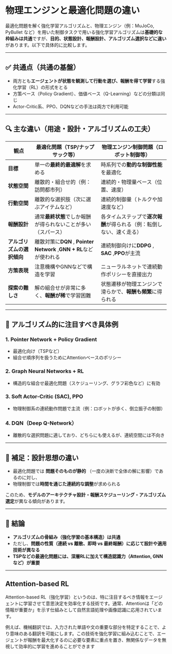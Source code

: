 # 物理エンジンと最適化問題の違い

最適化問題を解く強化学習アルゴリズムと、物理エンジン（例：MuJoCo, PyBullet など）を用いた制御タスクで用いる強化学習アルゴリズムは**基礎的な枠組みは共通**ですが、**目的、状態設計、報酬設計、アルゴリズム選択などに違い**があります。以下で具体的に比較します。

---

## ✅ 共通点（共通の基盤）

* 両方とも**エージェントが状態を観測して行動を選び、報酬を得て学習**する強化学習（RL）の形式をとる
* 方策ベース（Policy Gradient）、価値ベース（Q-Learning）などの分類は同じ
* Actor-Critic系、PPO、DQNなどの手法は両方で利用可能

---

## 🔍 主な違い（用途・設計・アルゴリズムの工夫）

| 観点                             | 最適化問題（TSP/ナップサック等）                                                      | 物理エンジン制御問題（ロボット制御等）                                     |
| -------------------------------- | ------------------------------------------------------------------------------------- | -------------------------------------------------------------------------- |
| **目標**                   | 単一の**最終的最適解**を求める                                                  | 時系列での**動的な制御性能**を最適化                                 |
| **状態空間**               | 離散的・組合せ的（例：訪問都市列）                                                    | 連続的・物理量ベース（位置、速度）                                         |
| **行動空間**               | 離散的な選択肢（次に選ぶアイテムなど）                                                | 連続的制御量（トルクや加速度など）                                         |
| **報酬設計**               | 通常**最終状態**でしか報酬が得られないことが多い（スパース）                    | 各タイムステップで**逐次報酬**が得られる（例：転倒しない、速く走る） |
| **アルゴリズムの選択傾向** | 離散対策に**DQN** , **Pointer Network** ,**GNN + RL**などが使われる | 連続制御向けに**DDPG** , **SAC** ,**PPO**が主流          |
| **方策表現**               | 注意機構やGNNなどで構造を学習                                                         | ニューラルネットで連続動作ポリシーを直接出力                               |
| **探索の難しさ**           | 解の組合せが非常に多く、**報酬が稀**で学習困難                                  | 状態遷移が物理エンジンで滑らかで、**報酬も頻繁**に得られる           |

---

## 🔧 アルゴリズム的に注目すべき具体例

### 1. **Pointer Network + Policy Gradient**

* 最適化向け（TSPなど）
* 組合せ順序列を扱うためにAttentionベースのポリシー

### 2. **Graph Neural Networks + RL**

* 構造的な組合せ最適化問題（スケジューリング、グラフ彩色など）に有効

### 3. **Soft Actor-Critic (SAC), PPO**

* 物理制御系の連続動作問題で主流（例：ロボットが歩く、倒立振子の制御）

### 4. **DQN（Deep Q-Network）**

* 離散的な選択問題に適しており、どちらにも使えるが、連続空間には不向き

---

## 🧠 補足：設計思想の違い

* 最適化問題では **問題そのものが静的** （一度の決断で全体の解に影響）であるのに対し、
* 物理制御では**時間を通じた連続的な調整**が求められる

このため、**モデルのアーキテクチャ設計・報酬スケジューリング・アルゴリズム選定**が異なる傾向があります。

---

## 📌 結論

* **アルゴリズムの骨組み（強化学習の基本構造）は共通**
* ただし、**問題の性質（連続 vs 離散、即時 vs 最終報酬）に応じて設計や適用技術が異なる**
* **TSPなどの最適化問題には、深層RLに加えて構造認識力（Attention, GNNなど）が重要**

---



## Attention-based RL

Attention-based RL（強化学習）というのは、特に注目するべき情報をエージェントに学習させて意思決定を効率化する技術です。通常、Attentionは「どの情報が重要か」を示す仕組みとして自然言語処理や画像認識に応用されています。

例えば、機械翻訳では、入力された単語や文の重要な部分を特定することで、より意味のある翻訳を可能にします。この技術を強化学習に組み込むことで、エージェントが報酬を最大化するのに必要な要素に重点を置き、無関係なデータを無視して効率的に学習を進めることができます
